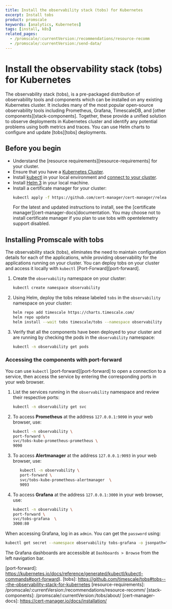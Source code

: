 ```yaml
---
title: Install the observability stack (tobs) for Kubernetes
excerpt: Install tobs
product: promscale
keywords: [analytics, Kubernetes]
tags: [install, k8s]
related_pages:
  - /promscale/:currentVersion:/recommendations/resource-recomm
  - /promscale/:currentVersion:/send-data/
---
```


# Install the observability stack (tobs) for Kubernetes
The observability stack (tobs), is a pre-packaged distribution of observability
tools and components which can be installed on any existing Kubernetes
cluster. It includes many of the most popular open-source observability tools
including Prometheus, Grafana, TimescaleDB, and [other components][stack-components].
Together, these provide a unified solution to observe deployments in Kubernetes
cluster and identify any potential problems using both metrics and traces. You can use Helm
charts to configure and update [tobs][tobs] deployments. 

 
## Before you begin
*  Understand the [resource requirements][resource-requirements] for your cluster.
*  Ensure that you have a [Kubernetes Cluster][kubernetes-cluster]. 
*  Install [kubectl][kubectl] in your local environment and [connect to your cluster][connect-to-cluster].
*  Install [Helm 3][helm] in your local machine.
* Install a certificate manager for your cluster:
   ```bash
   kubectl apply -f https://github.com/cert-manager/cert-manager/releases/download/v1.8.0/cert-manager.yaml
   ```
   <highlight type="note">
   For the latest and updated instructions to install, see the [certificate manager][cert-manager-docs]documentation.
   You may choose not to install certificate manager if you plan to use tobs with opentelemetry support disabled.
   </highlight> 

## Installing Promscale with tobs 
The observability stack (tobs), eliminates the need to maintain configuration
details for each of the applications, while providing observability for the
applications running on your cluster. You can deploy tobs on your cluster and
access it locally with `kubectl` [Port-Forward][port-forward].

<procedure>

1.  Create the `observability` namespace on your cluster:
    ```bash
    kubectl create namespace observability
    ```   
1.  Using Helm, deploy the tobs release labeled `tobs` in the `observability`
    namespace on your cluster:
    ```bash
    helm repo add timescale https://charts.timescale.com/
    helm repo update
    helm install --wait tobs timescale/tobs --namespace observability
    ```
1.  Verify that all the components have been deployed to your cluster and are
    running by checking the pods in the `observability` namespace:
    ```bash
    kubectl -n observability get pods
    ```
    
</procedure>

### Accessing the components with port-forward

<procedure>

You can use `kubectl` [port-forward][port-forward] to open a connection to a
service, then access the service by entering the corresponding ports in your web browser.

1.  List the services running in the `observability` namespace and review their
    respective ports:
    ```bash
    kubectl -n observability get svc
    ```
1. To access **Prometheus** at the address `127.0.0.1:9090` in
   your web browser, use:
   ```bash
   kubectl -n observability \
   port-forward \
   svc/tobs-kube-prometheus-prometheus \
   9090
   ```
1. To access **Alertmanager** at the address `127.0.0.1:9093` in
   your web browser, use:
   ```bash
      kubectl -n observability \
      port-forward \
      svc/tobs-kube-prometheus-alertmanager  \
      9093
   ```   
1. To access **Grafana** at the address `127.0.0.1:3000` in your
   web browser, use:
   ```bash
   kubectl -n observability \
   port-forward \
   svc/tobs-grafana  \
   3000:80
   ```

</procedure>

When accessing Grafana, log in as `admin`. You can get the
`password` using:
   ```bash
   kubectl get secret --namespace observability tobs-grafana -o jsonpath="{.data.admin-password}" | base64 --decode ; echo
   ```
   The Grafana dashboards are accessible at `Dashboards > Browse` from the left navigation bar.

[kubernetes-cluster]: https://kubernetes.io/docs/setup/production-environment/
[helm]: https://helm.sh/docs/intro/install/
[kubectl]: https://kubernetes.io/docs/tasks/tools/#kubectl
[connect-to-cluster]: https://kubernetes.io/docs/tasks/tools/install-kubectl-macos/#verify-kubectl-configuration
[port-forward]: https://kubernetes.io/docs/reference/generated/kubectl/kubectl-commands#port-forward).
[tobs]: https://github.com/timescale/tobs#tobs---the-observability-stack-for-kubernetes
[resource-requirements]: /promscale/:currentVersion:/recommendations/resource-recomm/ 
[stack-components]: /promscale/:currentVersion:/tobs/about/
[cert-manager-docs]: https://cert-manager.io/docs/installation/
